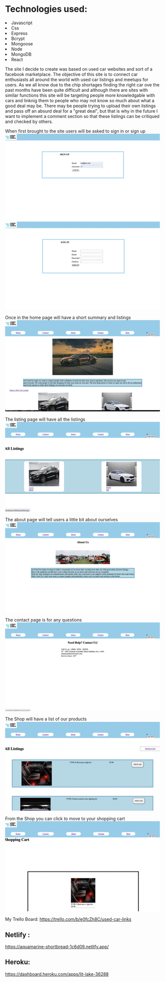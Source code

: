 <h1>Technologies used:</h1>
<li>Javascript</li>
<li>Css</li>
<li>Express</li>
<li>Bcrypt</li>
<li>Mongoose</li>
<li>Node</li>
<li>MongoDB</li>
<li>React</li>


The site I decide to create was based on used car websites and sort of a facebook marketplace. The objective of this site is to connect car enthusiasts all around the world with used car listings and meetups for users. As we all know due to the chip shortages finding the right car ove the past months have been quite difficult and although there are sites with similar functions this site will be targeting people more knowledgable with cars and linknig them to people who may not know so much about what a good deal may be. There may be people trying to upload their own listings and pass off an absurd deal for a "great deal", but that is why in the future I want to implement a comment section so that these listings can be critiqued and checked by others. 

When first brought to the site users will be asked to sign in or sign up
![](public/images/Login.png)
![](public/images/Signup.png)

Once in the home page will have a short summary and listings
![](public/images/Home.png)

The listing page will have all the listings
![](public/images/AllListing.png)

The about page will tell users a little bit about ourselves
![](public/images/About.png)

The contact page is for any questions
![](public/images/Contact.png)

The Shop will have a list of our products
![](public/images/shop.png)

From the Shop you can click to move to your shopping cart
![](public/images/cart.png)


My Trello Board: https://trello.com/b/e0fcZh8C/used-car-links

## Netlify :
https://aquamarine-shortbread-1c6d09.netlify.app/

## Heroku:
https://dashboard.heroku.com/apps/lit-lake-36288